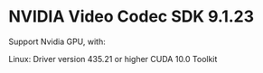# NVIDIA Video Codec SDK 9.1.23

Support Nvidia GPU, with:

Linux:   Driver version 435.21  or higher
CUDA 10.0 Toolkit
